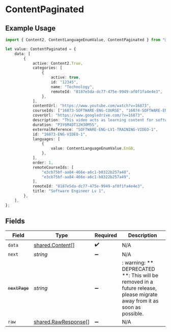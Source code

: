 # ContentPaginated

## Example Usage

```typescript
import { Content2, ContentLanguageEnumValue, ContentPaginated } from "@stackone/stackone-client-ts/sdk/models/shared";

let value: ContentPaginated = {
    data: [
        {
            active: Content2.True,
            categories: [
                {
                    active: true,
                    id: "12345",
                    name: "Technology",
                    remoteId: "8187e5da-dc77-475e-9949-af0f1fa4e4e3",
                },
            ],
            contentUrl: "https://www.youtube.com/watch?v=16873",
            courseIds: ["16873-SOFTWARE-ENG-COURSE", "16874-SOFTWARE-ENG-COURSE"],
            coverUrl: "https://www.googledrive.com/?v=16873",
            description: "This video acts as learning content for software engineers.",
            duration: "P3Y6M4DT12H30M5S",
            externalReference: "SOFTWARE-ENG-LV1-TRAINING-VIDEO-1",
            id: "16873-ENG-VIDEO-1",
            languages: [
                {
                    value: ContentLanguageEnumValue.EnGB,
                },
            ],
            order: 1,
            remoteCourseIds: [
                "e3cb75bf-aa84-466e-a6c1-b8322b257a48",
                "e3cb75bf-aa84-466e-a6c1-b8322b257a49",
            ],
            remoteId: "8187e5da-dc77-475e-9949-af0f1fa4e4e3",
            title: "Software Engineer Lv 1",
        },
    ],
};
```

## Fields

| Field                                                                                                                   | Type                                                                                                                    | Required                                                                                                                | Description                                                                                                             |
| ----------------------------------------------------------------------------------------------------------------------- | ----------------------------------------------------------------------------------------------------------------------- | ----------------------------------------------------------------------------------------------------------------------- | ----------------------------------------------------------------------------------------------------------------------- |
| `data`                                                                                                                  | [shared.Content](../../../sdk/models/shared/content.md)[]                                                               | :heavy_check_mark:                                                                                                      | N/A                                                                                                                     |
| `next`                                                                                                                  | *string*                                                                                                                | :heavy_minus_sign:                                                                                                      | N/A                                                                                                                     |
| ~~`nextPage`~~                                                                                                          | *string*                                                                                                                | :heavy_minus_sign:                                                                                                      | : warning: ** DEPRECATED **: This will be removed in a future release, please migrate away from it as soon as possible. |
| `raw`                                                                                                                   | [shared.RawResponse](../../../sdk/models/shared/rawresponse.md)[]                                                       | :heavy_minus_sign:                                                                                                      | N/A                                                                                                                     |